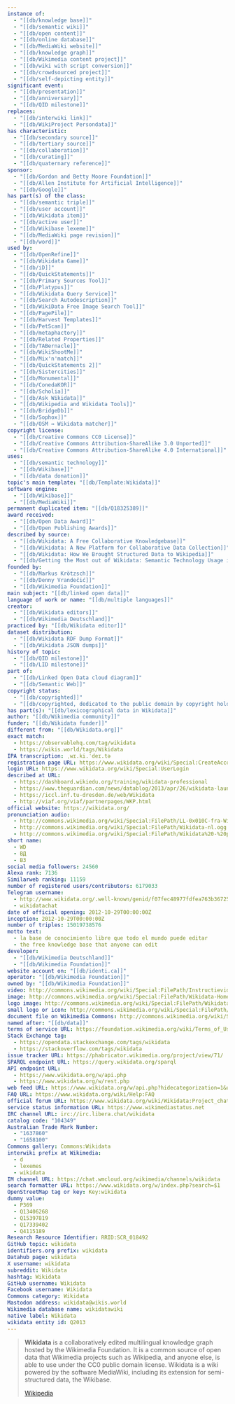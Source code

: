 ```yaml
---
instance of:
  - "[[db/knowledge base]]"
  - "[[db/semantic wiki]]"
  - "[[db/open content]]"
  - "[[db/online database]]"
  - "[[db/MediaWiki website]]"
  - "[[db/knowledge graph]]"
  - "[[db/Wikimedia content project]]"
  - "[[db/wiki with script conversion]]"
  - "[[db/crowdsourced project]]"
  - "[[db/self-depicting entity]]"
significant event:
  - "[[db/presentation]]"
  - "[[db/anniversary]]"
  - "[[db/QID milestone]]"
replaces:
  - "[[db/interwiki link]]"
  - "[[db/WikiProject Persondata]]"
has characteristic:
  - "[[db/secondary source]]"
  - "[[db/tertiary source]]"
  - "[[db/collaboration]]"
  - "[[db/curating]]"
  - "[[db/quaternary reference]]"
sponsor:
  - "[[db/Gordon and Betty Moore Foundation]]"
  - "[[db/Allen Institute for Artificial Intelligence]]"
  - "[[db/Google]]"
has part(s) of the class:
  - "[[db/semantic triple]]"
  - "[[db/user account]]"
  - "[[db/Wikidata item]]"
  - "[[db/active user]]"
  - "[[db/Wikibase lexeme]]"
  - "[[db/MediaWiki page revision]]"
  - "[[db/word]]"
used by:
  - "[[db/OpenRefine]]"
  - "[[db/Wikidata Game]]"
  - "[[db/iD]]"
  - "[[db/QuickStatements]]"
  - "[[db/Primary Sources Tool]]"
  - "[[db/Platypus]]"
  - "[[db/Wikidata Query Service]]"
  - "[[db/Search Autodescription]]"
  - "[[db/WikiData Free Image Search Tool]]"
  - "[[db/PagePile]]"
  - "[[db/Harvest Templates]]"
  - "[[db/PetScan]]"
  - "[[db/metaphactory]]"
  - "[[db/Related Properties]]"
  - "[[db/TABernacle]]"
  - "[[db/WikiShootMe]]"
  - "[[db/Mix'n'match]]"
  - "[[db/QuickStatements 2]]"
  - "[[db/Sistercities]]"
  - "[[db/Monumental]]"
  - "[[db/ConedaKOR]]"
  - "[[db/Scholia]]"
  - "[[db/Ask Wikidata]]"
  - "[[db/Wikipedia and Wikidata Tools]]"
  - "[[db/BridgeDb]]"
  - "[[db/Sophox]]"
  - "[[db/OSM ↔ Wikidata matcher]]"
copyright license:
  - "[[db/Creative Commons CC0 License]]"
  - "[[db/Creative Commons Attribution-ShareAlike 3.0 Unported]]"
  - "[[db/Creative Commons Attribution-ShareAlike 4.0 International]]"
uses:
  - "[[db/semantic technology]]"
  - "[[db/Wikibase]]"
  - "[[db/data donation]]"
topic's main template: "[[db/Template:Wikidata]]"
software engine:
  - "[[db/Wikibase]]"
  - "[[db/MediaWiki]]"
permanent duplicated item: "[[db/Q18325389]]"
award received:
  - "[[db/Open Data Award]]"
  - "[[db/Open Publishing Awards]]"
described by source:
  - "[[db/Wikidata: A Free Collaborative Knowledgebase]]"
  - "[[db/Wikidata: A New Platform for Collaborative Data Collection]]"
  - "[[db/Wikidata: How We Brought Structured Data to Wikipedia]]"
  - "[[db/Getting the Most out of Wikidata: Semantic Technology Usage in Wikipedia’s Knowledge Graph]]"
founded by:
  - "[[db/Markus Krötzsch]]"
  - "[[db/Denny Vrandečić]]"
  - "[[db/Wikimedia Foundation]]"
main subject: "[[db/linked open data]]"
language of work or name: "[[db/multiple languages]]"
creator:
  - "[[db/Wikidata editors]]"
  - "[[db/Wikimedia Deutschland]]"
practiced by: "[[db/Wikidata editor]]"
dataset distribution:
  - "[[db/Wikidata RDF Dump Format]]"
  - "[[db/Wikidata JSON dumps]]"
history of topic:
  - "[[db/QID milestone]]"
  - "[[db/LID milestone]]"
part of:
  - "[[db/Linked Open Data cloud diagram]]"
  - "[[db/Semantic Web]]"
copyright status:
  - "[[db/copyrighted]]"
  - "[[db/copyrighted, dedicated to the public domain by copyright holder]]"
has part(s): "[[db/lexicographical data in Wikidata]]"
author: "[[db/Wikimedia community]]"
funder: "[[db/Wikidata funder]]"
different from: "[[db/Wikidata.org]]"
exact match:
  - https://observablehq.com/tag/wikidata
  - https://wikis.world/tags/Wikidata
IPA transcription: ˌwɪ.ki.ˈdeɪ.tə
registration page URL: https://www.wikidata.org/wiki/Special:CreateAccount
login URL: https://www.wikidata.org/wiki/Special:UserLogin
described at URL:
  - https://dashboard.wikiedu.org/training/wikidata-professional
  - https://www.theguardian.com/news/datablog/2013/apr/26/wikidata-launch
  - https://iccl.inf.tu-dresden.de/web/Wikidata
  - http://viaf.org/viaf/partnerpages/WKP.html
official website: https://wikidata.org/
pronunciation audio:
  - http://commons.wikimedia.org/wiki/Special:FilePath/LL-0x010C-fra-Wikidata.wav
  - http://commons.wikimedia.org/wiki/Special:FilePath/Wikidata-nl.ogg
  - http://commons.wikimedia.org/wiki/Special:FilePath/Wikidata%20-%20pronounced%20by%20Andy%20Mabbett%20-%202019-10-25.ogg
short name:
  - WD
  - ВД
  - ВЗ
social media followers: 24560
Alexa rank: 7136
Similarweb ranking: 11159
number of registered users/contributors: 6179033
Telegram username:
  - http://www.wikidata.org/.well-known/genid/f07fec48977fdfea763b367252e3e43b
  - wikidatachat
date of official opening: 2012-10-29T00:00:00Z
inception: 2012-10-29T00:00:00Z
number of triples: 15019738576
motto text:
  - la base de conocimiento libre que todo el mundo puede editar
  - the free knowledge base that anyone can edit
developer:
  - "[[db/Wikimedia Deutschland]]"
  - "[[db/Wikimedia Foundation]]"
website account on: "[[db/identi.ca]]"
operator: "[[db/Wikimedia Foundation]]"
owned by: "[[db/Wikimedia Foundation]]"
video: http://commons.wikimedia.org/wiki/Special:FilePath/Instructievideo%20Wikidata%20aanmaken%20item%20Irene%20Houben.webm
image: http://commons.wikimedia.org/wiki/Special:FilePath/Wikidata-Homepage%2020220422%2021%2018%2054.png
logo image: http://commons.wikimedia.org/wiki/Special:FilePath/Wikidata-logo-en.svg
small logo or icon: http://commons.wikimedia.org/wiki/Special:FilePath/Wikidata%20Favicon%20color.svg
document file on Wikimedia Commons: http://commons.wikimedia.org/wiki/Special:FilePath/Wikidata%20voor%20beginners.pdf
named after: "[[db/data]]"
terms of service URL: https://foundation.wikimedia.org/wiki/Terms_of_Use
Stack Exchange tag:
  - https://opendata.stackexchange.com/tags/wikidata
  - https://stackoverflow.com/tags/wikidata
issue tracker URL: https://phabricator.wikimedia.org/project/view/71/
SPARQL endpoint URL: https://query.wikidata.org/sparql
API endpoint URL:
  - https://www.wikidata.org/w/api.php
  - https://www.wikidata.org/w/rest.php
web feed URL: https://www.wikidata.org/w/api.php?hidecategorization=1&urlversion=2&days=30&limit=50&action=feedrecentchanges&feedformat=atom
FAQ URL: https://www.wikidata.org/wiki/Help:FAQ
official forum URL: https://www.wikidata.org/wiki/Wikidata:Project_chat
service status information URL: https://www.wikimediastatus.net
IRC channel URL: irc://irc.libera.chat/wikidata
catalog code: "104349"
Australian Trade Mark Number:
  - "1637860"
  - "1658100"
Commons gallery: Commons:Wikidata
interwiki prefix at Wikimedia:
  - d
  - lexemes
  - wikidata
IM channel URL: https://chat.wmcloud.org/wikimedia/channels/wikidata
search formatter URL: https://www.wikidata.org/w/index.php?search=$1
OpenStreetMap tag or key: Key:wikidata
dummy value:
  - P369
  - Q13406268
  - Q15397819
  - Q17339402
  - Q4115189
Research Resource Identifier: RRID:SCR_018492
GitHub topic: wikidata
identifiers.org prefix: wikidata
Datahub page: wikidata
X username: wikidata
subreddit: Wikidata
hashtag: Wikidata
GitHub username: Wikidata
Facebook username: Wikidata
Commons category: Wikidata
Mastodon address: wikidata@wikis.world
Wikimedia database name: wikidatawiki
native label: Wikidata
wikidata entity id: Q2013
---
```

> **Wikidata** is a collaboratively edited multilingual knowledge graph hosted by the Wikimedia Foundation. It is a common source of open data that Wikimedia projects such as Wikipedia, and anyone else, is able to use under the CC0 public domain license. Wikidata is a wiki powered by the software MediaWiki, including its extension for semi-structured data, the Wikibase.
>
> [Wikipedia](https://en.wikipedia.org/wiki/Wikidata)

